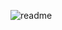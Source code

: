 

![readme](https://user-images.githubusercontent.com/94377039/193444975-d5cae3d4-a0c4-4e99-b602-d3845292b731.png)


